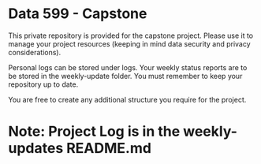 # Data 599 - Capstone

This private repository is provided for the capstone project.  Please use it to manage your project resources (keeping in mind data security and privacy considerations).  

Personal logs can be stored under logs.  Your weekly status reports are to be stored in the weekly-update folder.  You must remember to keep your repository up to date. 

You are free to create any additional structure you require for the project.  

# **Note: Project Log is in the weekly-updates README.md**
